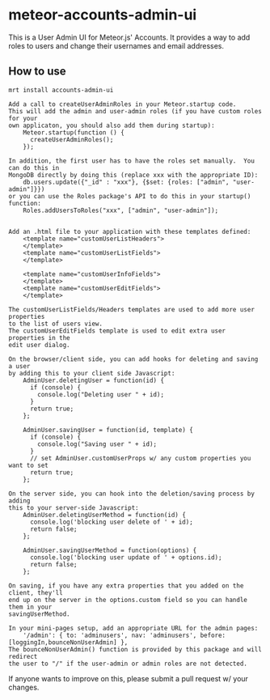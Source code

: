 meteor-accounts-admin-ui
=======================

This is a User Admin UI for Meteor.js' Accounts.  It provides a way to add roles to users and change their usernames and email addresses.

How to use
----------

	mrt install accounts-admin-ui
	
	Add a call to createUserAdminRoles in your Meteor.startup code.
	This will add the admin and user-admin roles (if you have custom roles for your
	own applicaton, you should also add them during startup):
		Meteor.startup(function () {
		  createUserAdminRoles();
		});

	In addition, the first user has to have the roles set manually.  You can do this in
	MongoDB directly by doing this (replace xxx with the appropriate ID):
		db.users.update({"_id" : "xxx"}, {$set: {roles: ["admin", "user-admin"]}})
	or you can use the Roles package's API to do this in your startup() function:
		Roles.addUsersToRoles("xxx", ["admin", "user-admin"]);


	Add an .html file to your application with these templates defined:
		<template name="customUserListHeaders">
		</template>
		<template name="customUserListFields">
		</template>

		<template name="customUserInfoFields">
		</template>
		<template name="customUserEditFields">
		</template>

	The customUserListFields/Headers templates are used to add more user properties
	to the list of users view.
	The customUserEditFields template is used to edit extra user properties in the
	edit user dialog.

	On the browser/client side, you can add hooks for deleting and saving a user
	by adding this to your client side Javascript:
		AdminUser.deletingUser = function(id) {
		  if (console) {
		    console.log("Deleting user " + id);
		  }
		  return true;
		};

		AdminUser.savingUser = function(id, template) {
		  if (console) {
		    console.log("Saving user " + id);
		  }
		  // set AdminUser.customUserProps w/ any custom properties you want to set
		  return true;
		};

	On the server side, you can hook into the deletion/saving process by adding
	this to your server-side Javascript:
		AdminUser.deletingUserMethod = function(id) {
		  console.log('blocking user delete of ' + id);
		  return false;
		};

		AdminUser.savingUserMethod = function(options) {
		  console.log('blocking user update of ' + options.id);
		  return false;
		};

	On saving, if you have any extra properties that you added on the client, they'll
	end up on the server in the options.custom field so you can handle them in your
	savingUserMethod.

	In your mini-pages setup, add an appropriate URL for the admin pages:
		'/admin': { to: 'adminusers', nav: 'adminusers', before: [loggingIn,bounceNonUserAdmin] },
	The bounceNonUserAdmin() function is provided by this package and will redirect
	the user to "/" if the user-admin or admin roles are not detected.

If anyone wants to improve on this, please submit a pull request w/ your changes.
